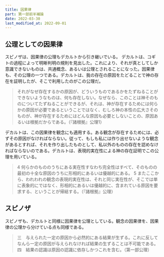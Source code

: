 ```yaml
---
title: 因果律
part: 第一部前半補論
date: 2022-03-30
last_modified_at: 2022-09-01
---
```

## 公理としての因果律

スピノザは、因果律の公理もデカルトから引き継いでいる。
デカルトは、コギトの過程によって明晰判明の規則を見出した。これにより、それが真としてしか意識できないものは、共通概念、あるいは公理とされることになった。因果律も、その公理の一つである。デカルトは、我の存在の原因をたどることで神の存在を証明したが、そこで利用したのがこの公理だ。

>それがなぜ存在するかの原因が、どういうものであるかをたずねることができないようなものは、何も存在しない。なぜなら、このことは神そのものについてたずねることができるが、それは、神が存在するためには何らかの原因が必要であるということではなく、むしろ神の本性の広大さそのものが、神が存在するためにはどんな原因も必要としないことの、原因あるいは根拠だからである。（『諸根拠』公理1）

デカルトは、この因果律を観念にも適用する。ある観念が存在するためには、必ずその原因がなければならない。従って、もしも私には作り出せないような観念があるとすれば、それを作り出したものとして、私以外のものの存在を認めなければならないのである。デカルトは、表現的実在性による神の存在証明でこの公理を用いている。

>4 何らかのもののうちにある実在性すなわち完全性はすべて、そのものの最初の十全な原因のうちに形相的にあるいは優越的にある。
>5 またここから、われわれの観念の表現的実在性は、それと同じ実在性が、そこでは単に表象的にではなく、形相的にあるいは優越的に、含まれている原因を要求する、ということが帰結する。（『諸根拠』公理）

## スピノザ

スピノザも、デカルトと同様に因果律を公理としている。観念の因果律を、因果律の公理から分けている点も同様である。

>三　与えられた一定の原因から必然的にある結果が生ずる。これに反してなんら一定の原因が与えられなければ結果の生ずることは不可能である。
>四　結果の認識は原因の認識に依存しかつこれを含む。（第一部公理）
